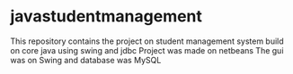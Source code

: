 # javastudentmanagement
This repository contains the project on student management system build on core java using swing and jdbc
Project was made on netbeans
The gui was on Swing and database was MySQL
